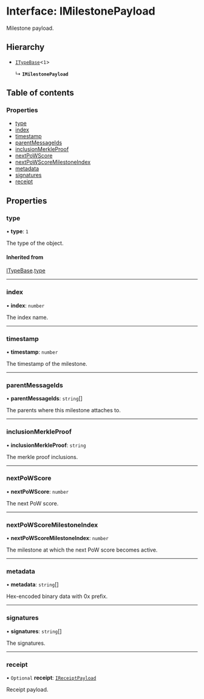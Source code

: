 # Interface: IMilestonePayload

Milestone payload.

## Hierarchy

- [`ITypeBase`](ITypeBase.md)<``1``\>

  ↳ **`IMilestonePayload`**

## Table of contents

### Properties

- [type](IMilestonePayload.md#type)
- [index](IMilestonePayload.md#index)
- [timestamp](IMilestonePayload.md#timestamp)
- [parentMessageIds](IMilestonePayload.md#parentmessageids)
- [inclusionMerkleProof](IMilestonePayload.md#inclusionmerkleproof)
- [nextPoWScore](IMilestonePayload.md#nextpowscore)
- [nextPoWScoreMilestoneIndex](IMilestonePayload.md#nextpowscoremilestoneindex)
- [metadata](IMilestonePayload.md#metadata)
- [signatures](IMilestonePayload.md#signatures)
- [receipt](IMilestonePayload.md#receipt)

## Properties

### type

• **type**: ``1``

The type of the object.

#### Inherited from

[ITypeBase](ITypeBase.md).[type](ITypeBase.md#type)

___

### index

• **index**: `number`

The index name.

___

### timestamp

• **timestamp**: `number`

The timestamp of the milestone.

___

### parentMessageIds

• **parentMessageIds**: `string`[]

The parents where this milestone attaches to.

___

### inclusionMerkleProof

• **inclusionMerkleProof**: `string`

The merkle proof inclusions.

___

### nextPoWScore

• **nextPoWScore**: `number`

The next PoW score.

___

### nextPoWScoreMilestoneIndex

• **nextPoWScoreMilestoneIndex**: `number`

The milestone at which the next PoW score becomes active.

___

### metadata

• **metadata**: `string`[]

Hex-encoded binary data with 0x prefix.

___

### signatures

• **signatures**: `string`[]

The signatures.

___

### receipt

• `Optional` **receipt**: [`IReceiptPayload`](IReceiptPayload.md)

Receipt payload.
